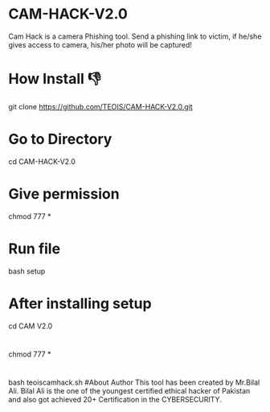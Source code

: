 # CAM-HACK-V2.0
Cam Hack is a camera Phishing tool. Send a phishing link to victim, if he/she gives access to camera, his/her photo will be captured! 
# How Install 👎
git clone https://github.com/TEOIS/CAM-HACK-V2.0.git
# Go to Directory
cd CAM-HACK-V2.0
# Give permission
chmod 777 *
# Run file
bash setup
# After installing setup
cd CAM V2.0
#
chmod 777 *
#
bash teoiscamhack.sh
#About Author
This tool has been created by Mr.Bilal Ali.
Bilal Ali is the one of the youngest certified ethical hacker of Pakistan and also got achieved 20+ Certification in the CYBERSECURITY. 
